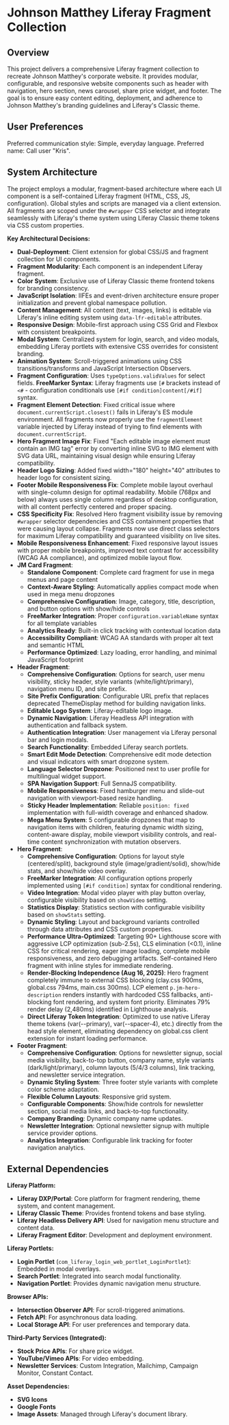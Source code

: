 # Johnson Matthey Liferay Fragment Collection

## Overview
This project delivers a comprehensive Liferay fragment collection to recreate Johnson Matthey's corporate website. It provides modular, configurable, and responsive website components such as header with navigation, hero section, news carousel, share price widget, and footer. The goal is to ensure easy content editing, deployment, and adherence to Johnson Matthey's branding guidelines and Liferay's Classic theme.

## User Preferences
Preferred communication style: Simple, everyday language.
Preferred name: Call user "Kris".

## System Architecture
The project employs a modular, fragment-based architecture where each UI component is a self-contained Liferay fragment (HTML, CSS, JS, configuration). Global styles and scripts are managed via a client extension. All fragments are scoped under the `#wrapper` CSS selector and integrate seamlessly with Liferay's theme system using Liferay Classic theme tokens via CSS custom properties.

**Key Architectural Decisions:**
- **Dual-Deployment**: Client extension for global CSS/JS and fragment collection for UI components.
- **Fragment Modularity**: Each component is an independent Liferay fragment.
- **Color System**: Exclusive use of Liferay Classic theme frontend tokens for branding consistency.
- **JavaScript Isolation**: IIFEs and event-driven architecture ensure proper initialization and prevent global namespace pollution.
- **Content Management**: All content (text, images, links) is editable via Liferay's inline editing system using `data-lfr-editable` attributes.
- **Responsive Design**: Mobile-first approach using CSS Grid and Flexbox with consistent breakpoints.
- **Modal System**: Centralized system for login, search, and video modals, embedding Liferay portlets with extensive CSS overrides for consistent branding.
- **Animation System**: Scroll-triggered animations using CSS transitions/transforms and JavaScript Intersection Observers.
- **Fragment Configuration**: Uses `typeOptions.validValues` for select fields.
**FreeMarker Syntax**: Liferay fragments use `[#` brackets instead of `<#` - configuration conditionals use `[#if condition]content[/#if]` syntax.
- **Fragment Element Detection**: Fixed critical issue where `document.currentScript.closest()` fails in Liferay's ES module environment. All fragments now properly use the `fragmentElement` variable injected by Liferay instead of trying to find elements with `document.currentScript`.
- **Hero Fragment Image Fix**: Fixed "Each editable image element must contain an IMG tag" error by converting inline SVG to IMG element with SVG data URL, maintaining visual design while ensuring Liferay compatibility.
- **Header Logo Sizing**: Added fixed width="180" height="40" attributes to header logo for consistent sizing.
- **Footer Mobile Responsiveness Fix**: Complete mobile layout overhaul with single-column design for optimal readability. Mobile (768px and below) always uses single column regardless of desktop configuration, with all content perfectly centered and proper spacing.
- **CSS Specificity Fix**: Resolved Hero fragment visibility issue by removing `#wrapper` selector dependencies and CSS containment properties that were causing layout collapse. Fragments now use direct class selectors for maximum Liferay compatibility and guaranteed visibility on live sites.
- **Mobile Responsiveness Enhancement**: Fixed responsive layout issues with proper mobile breakpoints, improved text contrast for accessibility (WCAG AA compliance), and optimized mobile layout flow.
- **JM Card Fragment**:
    - **Standalone Component**: Complete card fragment for use in mega menus and page content
    - **Context-Aware Styling**: Automatically applies compact mode when used in mega menu dropzones
    - **Comprehensive Configuration**: Image, category, title, description, and button options with show/hide controls
    - **FreeMarker Integration**: Proper `configuration.variableName` syntax for all template variables
    - **Analytics Ready**: Built-in click tracking with contextual location data
    - **Accessibility Compliant**: WCAG AA standards with proper alt text and semantic HTML
    - **Performance Optimized**: Lazy loading, error handling, and minimal JavaScript footprint
- **Header Fragment**:
    - **Comprehensive Configuration**: Options for search, user menu visibility, sticky header, style variants (white/light/primary), navigation menu ID, and site prefix.
    - **Site Prefix Configuration**: Configurable URL prefix that replaces deprecated ThemeDisplay method for building navigation links.
    - **Editable Logo System**: Liferay-editable logo image.
    - **Dynamic Navigation**: Liferay Headless API integration with authentication and fallback system.
    - **Authentication Integration**: User management via Liferay personal bar and login modals.
    - **Search Functionality**: Embedded Liferay search portlets.
    - **Smart Edit Mode Detection**: Comprehensive edit mode detection and visual indicators with smart dropzone system.
    - **Language Selector Dropzone**: Positioned next to user profile for multilingual widget support.
    - **SPA Navigation Support**: Full SennaJS compatibility.
    - **Mobile Responsiveness**: Fixed hamburger menu and slide-out navigation with viewport-based resize handling.
    - **Sticky Header Implementation**: Reliable `position: fixed` implementation with full-width coverage and enhanced shadow.
    - **Mega Menu System**: 5 configurable dropzones that map to navigation items with children, featuring dynamic width sizing, content-aware display, mobile viewport visibility controls, and real-time content synchronization with mutation observers.
- **Hero Fragment**:
    - **Comprehensive Configuration**: Options for layout style (centered/split), background style (image/gradient/solid), show/hide stats, and show/hide video overlay.
    - **FreeMarker Integration**: All configuration options properly implemented using `[#if condition]` syntax for conditional rendering.
    - **Video Integration**: Modal video player with play button overlay, configurable visibility based on `showVideo` setting.
    - **Statistics Display**: Statistics section with configurable visibility based on `showStats` setting.
    - **Dynamic Styling**: Layout and background variants controlled through data attributes and CSS custom properties.
    - **Performance Ultra-Optimized**: Targeting 90+ Lighthouse score with aggressive LCP optimization (sub-2.5s), CLS elimination (<0.1), inline CSS for critical rendering, eager image loading, complete mobile responsiveness, and zero debugging artifacts. Self-contained Hero fragment with inline styles for immediate rendering.
    - **Render-Blocking Independence (Aug 16, 2025)**: Hero fragment completely immune to external CSS blocking (clay.css 900ms, global.css 794ms, main.css 300ms). LCP element `p.jm-hero-description` renders instantly with hardcoded CSS fallbacks, anti-blocking font rendering, and system font priority. Eliminates 79% render delay (2,480ms) identified in Lighthouse analysis.
    - **Direct Liferay Token Integration**: Optimized to use native Liferay theme tokens (var(--primary), var(--spacer-4), etc.) directly from the head style element, eliminating dependency on global.css client extension for instant loading performance.
- **Footer Fragment**:
    - **Comprehensive Configuration**: Options for newsletter signup, social media visibility, back-to-top button, company name, style variants (dark/light/primary), column layouts (5/4/3 columns), link tracking, and newsletter service integration.
    - **Dynamic Styling System**: Three footer style variants with complete color scheme adaptation.
    - **Flexible Column Layouts**: Responsive grid system.
    - **Configurable Components**: Show/hide controls for newsletter section, social media links, and back-to-top functionality.
    - **Company Branding**: Dynamic company name updates.
    - **Newsletter Integration**: Optional newsletter signup with multiple service provider options.
    - **Analytics Integration**: Configurable link tracking for footer navigation analytics.

## External Dependencies

**Liferay Platform:**
- **Liferay DXP/Portal**: Core platform for fragment rendering, theme system, and content management.
- **Liferay Classic Theme**: Provides frontend tokens and base styling.
- **Liferay Headless Delivery API**: Used for navigation menu structure and content data.
- **Liferay Fragment Editor**: Development and deployment environment.

**Liferay Portlets:**
- **Login Portlet** (`com_liferay_login_web_portlet_LoginPortlet`): Embedded in modal overlays.
- **Search Portlet**: Integrated into search modal functionality.
- **Navigation Portlet**: Provides dynamic navigation menu structure.

**Browser APIs:**
- **Intersection Observer API**: For scroll-triggered animations.
- **Fetch API**: For asynchronous data loading.
- **Local Storage API**: For user preferences and temporary data.

**Third-Party Services (Integrated):**
- **Stock Price APIs**: For share price widget.
- **YouTube/Vimeo APIs**: For video embedding.
- **Newsletter Services**: Custom Integration, Mailchimp, Campaign Monitor, Constant Contact.

**Asset Dependencies:**
- **SVG Icons**
- **Google Fonts**
- **Image Assets**: Managed through Liferay's document library.